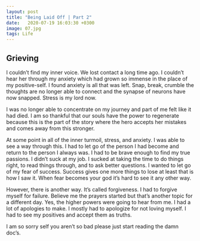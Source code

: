 ```yaml
---
layout: post
title: "Being Laid Off | Part 2"
date:   2020-07-19 16:03:30 +0300
image: 07.jpg
tags: Life
---
```


## Grieving 
I couldn’t find my inner voice. We lost contact a long time ago. I couldn’t hear her through my anxiety which had grown so immense in the place of my positive-self. I found anxiety is all that was left. Snap, break,  crumble the thoughts are no longer able to connect and the synapse of neurons have now snapped. Stress is my lord now. 

I was no longer able to concentrate on my journey and part of me felt like it had died. I am so thankful that our souls have the power to regenerate because this is the part of the story where the hero accepts her mistakes and comes away from this stronger. 

At some point in all of the inner turmoil, stress, and anxiety. I was able to see a way through this. I had to let go of the person I had become and return to the person I always was. I had to be brave enough to find my true passions. I didn’t suck at my job. I sucked at taking the time to do things right, to read things through, and to ask better questions. I wanted to let go of my fear of success. Success gives one more things to lose at least that is how I saw it. When fear becomes your god it’s hard to see it any other way.

However, there is another way. It’s called forgiveness. I had to forgive myself for failure. Believe me the prayers started but that’s another topic for a different day. Yes, the higher powers were going to hear from me. I had a lot of apologies to make. I mostly had to apologize for not loving myself. I had to see my positives and accept them as truths. 

I am so sorry self you aren’t so bad please just start reading the damn doc’s.  
